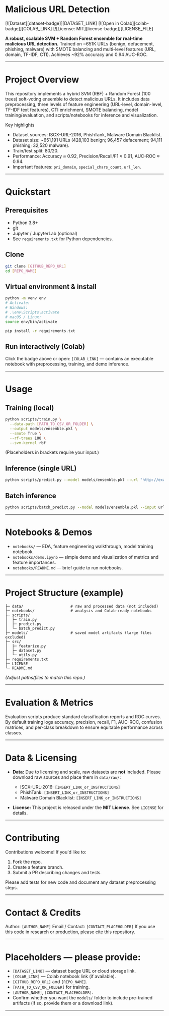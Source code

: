 # Malicious URL Detection

[![Dataset][dataset-badge]][DATASET_LINK] \[![Open in Colab][colab-badge]]\[COLAB\_LINK] [![License: MIT][license-badge]][LICENSE_FILE]

**A robust, scalable SVM + Random Forest ensemble for real-time malicious URL detection.** Trained on \~651K URLs (benign, defacement, phishing, malware) with SMOTE balancing and multi-level features (URL, domain, TF-IDF, CTI). Achieves \~92% accuracy and 0.94 AUC-ROC.

---

# Project Overview

This repository implements a hybrid SVM (RBF) + Random Forest (100 trees) soft-voting ensemble to detect malicious URLs. It includes data preprocessing, three levels of feature engineering (URL-level, domain-level, TF-IDF text features), CTI enrichment, SMOTE balancing, model training/evaluation, and scripts/notebooks for inference and visualization.

Key highlights

* Dataset sources: ISCX-URL-2016, PhishTank, Malware Domain Blacklist.
* Dataset size: \~651,191 URLs (428,103 benign; 96,457 defacement; 94,111 phishing; 32,520 malware).
* Train/test split: 80/20.
* Performance: Accuracy ≈ 0.92, Precision/Recall/F1 ≈ 0.91, AUC-ROC ≈ 0.94.
* Important features: `pri_domain`, `special_chars_count`, `url_len`.

---

# Quickstart

## Prerequisites

* Python 3.8+
* git
* Jupyter / JupyterLab (optional)
* See `requirements.txt` for Python dependencies.

## Clone

```bash
git clone [GITHUB_REPO_URL]
cd [REPO_NAME]
```

## Virtual environment & install

```bash
python -m venv env
# Activate:
# Windows:
# .\env\Scripts\activate
# macOS / Linux:
source env/bin/activate

pip install -r requirements.txt
```

## Run interactively (Colab)

Click the badge above or open:
`[COLAB_LINK]` — contains an executable notebook with preprocessing, training, and demo inference.

---

# Usage

## Training (local)

```bash
python scripts/train.py \
  --data-path [PATH_TO_CSV_OR_FOLDER] \
  --output models/ensemble.pkl \
  --smote True \
  --rf-trees 100 \
  --svm-kernel rbf
```

(Placeholders in brackets require your input.)

## Inference (single URL)

```bash
python scripts/predict.py --model models/ensemble.pkl --url "http://example.com/login"
```

## Batch inference

```bash
python scripts/batch_predict.py --model models/ensemble.pkl --input urls_to_score.csv --output predictions.csv
```

---

# Notebooks & Demos

* `notebooks/` — EDA, feature engineering walkthrough, model training notebook.
* `notebooks/demo.ipynb` — simple demo and visualization of metrics and feature importances.
* `notebooks/README.md` — brief guide to run notebooks.

---

# Project Structure (example)

```
├─ data/                     # raw and processed data (not included)
├─ notebooks/                # analysis and Colab-ready notebooks
├─ scripts/
│  ├─ train.py
│  ├─ predict.py
│  └─ batch_predict.py
├─ models/                   # saved model artifacts (large files excluded)
├─ src/
│  ├─ featurize.py
│  ├─ dataset.py
│  └─ utils.py
├─ requirements.txt
├─ LICENSE
└─ README.md
```

*(Adjust paths/files to match this repo.)*

---

# Evaluation & Metrics

Evaluation scripts produce standard classification reports and ROC curves. By default training logs accuracy, precision, recall, F1, AUC-ROC, confusion matrices, and per-class breakdown to ensure equitable performance across classes.

---

# Data & Licensing

* **Data:** Due to licensing and scale, raw datasets are **not** included. Please download raw sources and place them in `data/raw/`:

  * ISCX-URL-2016: `[INSERT_LINK_or_INSTRUCTIONS]`
  * PhishTank: `[INSERT_LINK_or_INSTRUCTIONS]`
  * Malware Domain Blacklist: `[INSERT_LINK_or_INSTRUCTIONS]`

* **License:** This project is released under the **MIT License**. See `LICENSE` for details.

---

# Contributing

Contributions welcome! If you'd like to:

1. Fork the repo.
2. Create a feature branch.
3. Submit a PR describing changes and tests.

Please add tests for new code and document any dataset preprocessing steps.

---

# Contact & Credits

Author: `[AUTHOR_NAME]`
Email / Contact: `[CONTACT_PLACEHOLDER]`
If you use this code in research or production, please cite this repository.

---

# Placeholders — please provide:

* `[DATASET_LINK]` — dataset badge URL or cloud storage link.
* `[COLAB_LINK]` — Colab notebook link (if available).
* `[GITHUB_REPO_URL]` and `[REPO_NAME]`.
* `[PATH_TO_CSV_OR_FOLDER]` for training.
* `[AUTHOR_NAME]`, `[CONTACT_PLACEHOLDER]`.
* Confirm whether you want the `models/` folder to include pre-trained artifacts (if so, provide them or a download link).

---
